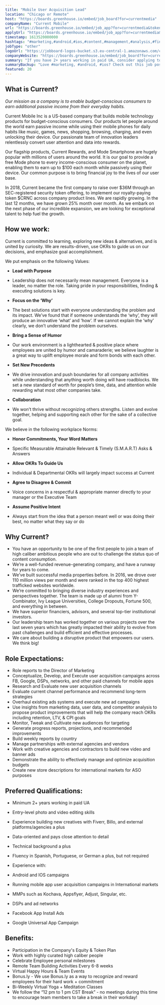 ```yaml
---
title: "Mobile User Acquisition Lead"
location: "Chicago or Remote"
host: "https://boards.greenhouse.io/embed/job_board?for=currentmedia"
companyName: "Current Mobile"
url: "https://boards.greenhouse.io/embed/job_app?for=currentmedia&token=4893232002"
applyUrl: "https://boards.greenhouse.io/embed/job_app?for=currentmedia&token=4893232002#app"
timestamp: 1613520000000
hashtags: "#marketing,#android,#ios,#content,#management,#analysis,#finance,#office,#German,#monitoring"
jobType: "other"
logoUrl: "https://jobboard-logos-bucket.s3.eu-central-1.amazonaws.com/current-mobile"
companyWebsite: "https://boards.greenhouse.io/embed/job_board?for=currentmedia"
summary: "If you have 2+ years working in paid UA, consider applying to Current Mobile's job post for a new mobile user acquisition lead."
summaryBackup: "Love #marketing, #android, #ios? Check out this job post!"
featured: 20
---
```


## What is Current?

_Our mission as a company is to enable budget-conscious consumers to earn additional passive income from their everyday habits._

Current Mobile Inc is a US-based company that builds mobile technology products for budget-conscious consumers. Our products let people around the world earn passive income while using their mobile phones for daily habits like music, games, news, shopping, browsing, charging, and even unlocking their device. Our passionate team of innovation leaders relentlessly convert user attention and data into rewards. 

Our flagship products, Current Rewards, and Mode Smartphone are hugely popular with millions of users around the world. It is our goal to provide a free Mode phone to every income-conscious consumer on the planet, enabling them to earn up to $100 each month while passively using their device. Our common purpose is to bring financial joy to the lives of our user base.

In 2018, Current became the first company to raise over $36M through an SEC-registered security token offering, to implement our royalty-paying token $CRNC across company product lines. We are rapidly growing. In the last 12 months, we have grown 25% month over month. As we embark on the next phase of our incredible expansion, we are looking for exceptional talent to help fuel the growth.

## How we work:

Current is committed to learning, exploring new ideas & alternatives, and is united by curiosity. We are results-driven, use OKRs to guide us on our decisions, and emphasize goal accomplishment.

We put emphasis on the following Values:

*   **Lead with Purpose**

*   Leadership does not necessarily mean management. Everyone is a leader, no matter the role. Taking pride in your responsibilities, finding & executing solutions is key.

*   **Focus on the ‘Why’**

*   The best solutions start with everyone understanding the problem and its impact. We’ve found that if someone understands the ‘why’, they will produce an innovative ‘what’ and ‘how’. If we cannot explain the ‘why’ clearly, we don’t understand the problem ourselves.

*   **Bring a Sense of Humor**

*   Our work environment is a lighthearted & positive place where employees are united by humor and camaraderie; we believe laughter is a great way to uplift employee morale and form bonds with each other.

*   **Set New Precedents**

*   We drive innovation and push boundaries for all company activities while understanding that anything worth doing will have roadblocks. We set a new standard of worth for people’s time, data, and attention while rewarding what most other companies take.

*   **Collaboration**

*   We won’t thrive without recognizing others strengths. Listen and evolve together, helping and supporting each other for the sake of a collective goal.

We believe in the following workplace Norms:

*   **Honor Commitments, Your Word Matters**

*   Specific Measurable Attainable Relevant & Timely (S.M.A.R.T) Asks & Answers

*   **Allow OKRs To Guide Us**

*   Individual & Departmental OKRs will largely impact success at Current

*   **Agree to Disagree & Commit**

*   Voice concerns in a respectful & appropriate manner directly to your manager or the Executive Team

*   **Assume Positive Intent**

*   Always start from the idea that a person meant well or was doing their best, no matter what they say or do

## Why Current? 

*   You have an opportunity to be one of the first people to join a team of high caliber ambitious people who are out to challenge the status quo of content consumption. 
*   We’re a well-funded revenue-generating company, and have a runway for years to come.
*   We’ve built successful media properties before. In 2016, we drove over 110 million views per month and were ranked in the top 400 highest trafficked websites worldwide.
*   We’re committed to bringing diverse industry experiences and perspectives together. The team is made up of alumni from Y-Combinator, Ivy League Universities, College Dropouts, Fortune 500, and everything in between.
*   We have superior financiers, advisors, and several top-tier institutional investors.
*   Our leadership team has worked together on various projects over the last seven years which has greatly impacted their ability to evolve from past challenges and build efficient and effective processes.
*   We care about building a disruptive product that empowers our users. We think big!

## Role Expectations: 

*   Role reports to the Director of Marketing
*   Conceptualize, Develop, and Execute user acquisition campaigns across FB, Google, DSPs, networks, and other paid channels for mobile apps
*   Research and Evaluate new user acquisition channels
*   Evaluate current channel performance and recommend long-term strategies
*   Overhaul existing ads systems and execute new ad campaigns
*   Use insights from marketing data, user data, and competitor analysis to propose product improvements that will help the company reach OKRs including retention, LTV, & CPI goals
*   Monitor, Tweak and Cultivate new audiences for targeting 
*   Generate progress reports, projections, and recommended improvements
*   Build weekly reports by country 
*   Manage partnerships with external agencies and vendors 
*   Work with creative agencies and contractors to build new video and banner ads 
*   Demonstrate the ability to effectively manage and optimize acquisition budgets
*   Create new store descriptions for international markets for ASO purposes 

## Preferred Qualifications:

*   Minimum 2+ years working in paid UA
*   Entry-level photo and video editing skills
*   Experience building new creatives with Fiverr, Billo, and external platforms/agencies a plus 
*   Data-oriented and pays close attention to detail
*   Technical background a plus
*   Fluency in Spanish, Portuguese, or German a plus, but not required
*   Experience with:

*   Android and IOS campaigns 
*   Running mobile app user acquisition campaigns in International markets 
*   MMPs such as Kochava, Appsflyer, Adjust, Singular, etc. 
*   DSPs and ad networks 
*   Facebook App Install Ads
*   Google Universal App Campaign 

## Benefits:

*   Participation in the Company's Equity & Token Plan
*   Work with highly curated high caliber people
*   Celebrate Employee personal milestones
*   Remote Team Building Activities Every 6-8 weeks
*   Virtual Happy Hours & Team Events
*   Bonus.ly - We use Bonus.ly as a way to recognize and reward employees for their hard work + commitment 
*   Bi-Weekly Virtual Yoga + Meditation Classes
*   We follow the “12 pm to 1 pm CST Break” - no meetings during this time to encourage team members to take a break in their workday!
